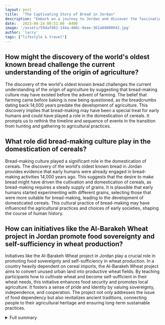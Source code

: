 ```yaml
---
layout: post
title:  "The Captivating Story of Bread in Jordan"
description: "Embark on a journey to Jordan and discover the fascinating history and cultural significance of bread in this captivating country."
date:   2023-08-24 00:51:06 -0400
image: '/assets/59dafd82-144a-460c-9eee-362a84000942.jpg'
author: 'larry'
tags: ["lifestyle & travel"]
---
```


## How might the discovery of the world's oldest known bread challenge the current understanding of the origin of agriculture?
The discovery of the world's oldest known bread challenges the current understanding of the origin of agriculture by suggesting that bread-making culture may have existed before the advent of farming. The belief that farming came before baking is now being questioned, as the breadcrumbs dating back 14,000 years predate the development of agriculture. This discovery implies that bread-making may have been a special treat for early humans and could have played a role in the domestication of cereals. It prompts us to rethink the timeline and sequence of events in the transition from hunting and gathering to agricultural practices.

## What role did bread-making culture play in the domestication of cereals?
Bread-making culture played a significant role in the domestication of cereals. The discovery of the world's oldest known bread in Jordan provides evidence that early humans were already engaged in bread-making activities 14,000 years ago. This suggests that the desire to make bread might have driven the cultivation and domestication of cereals, as bread-making requires a steady supply of grains. It is plausible that early humans started experimenting with different grains, selecting those that were more suitable for bread-making, leading to the development of domesticated cereals. This cultural practice of bread-making may have influenced the agricultural practices and choices of early societies, shaping the course of human history.

## How can initiatives like the Al-Barakeh Wheat project in Jordan promote food sovereignty and self-sufficiency in wheat production?
Initiatives like the Al-Barakeh Wheat project in Jordan play a crucial role in promoting food sovereignty and self-sufficiency in wheat production. In a country heavily dependent on cereal imports, the Al-Barakeh Wheat project aims to convert unused urban land into productive wheat fields. By teaching participants how to cultivate wheat and become self-sufficient in their wheat needs, this initiative enhances food security and promotes local agriculture. It fosters a sense of pride and identity by valuing sovereignty, independence, and cooperation. The project not only addresses the issue of food dependency but also revitalizes ancient traditions, connecting people to their agricultural heritage and ensuring long-term sustainable practices.


<details>
        <summary>Full summary</summary>
<p>In a groundbreaking discovery, archaeologists in northeastern Jordan's Black Desert have unearthed the world's oldest known bread. Dating back 14,000 years, these breadcrumbs predate the advent of agriculture, challenging the belief that farming came before baking. The find has led researchers to believe that bread-making may have been a special treat for early humans, and that bread-making culture may have played a role in the domestication of cereals. The bread was made by the Natufians, who used wild wheat and club-rush tubers as ingredients.</p>
<p>The journey of bread in Jordan is as ancient as civilization itself. The tradition of breadmaking in Jordan dates back thousands of years and continues to be a vital part of the country's culinary heritage. Jordan's native baladi wheat varieties are used in traditional breadmaking, ensuring a unique flavor and texture. The importance of bread in Jordanian cuisine cannot be overstated. It is not only a staple food but also carries cultural significance, with various types of bread used in regional dishes like Fatteh and fattoush.</p>
<p>In our search for the best bread recipes, we stumbled upon a traditional Middle Eastern layered onion bread recipe from the Secret Recipe Club. This recipe, called Jordanian Matabaqa, is a delicious and aromatic bread made with olive oil instead of butter. It features flaky layers of bread with onions for sweetness. It is a perfect representation of the authentic regional recipes that make Middle Eastern cuisine so special.</p>
<p>A group of Jordanians has come together to reclaim ancient traditions and renew interest in local farming. The Al-Barakeh Wheat project promotes food sovereignty by converting unused urban land into productive wheat fields. In a country where more than 97 percent of cereals are imported, this initiative seeks to teach participants how to cultivate wheat and become self-sufficient in their wheat needs. The project values sovereignty, independence, and cooperation, aiming to not only provide food but also to promote a sense of pride and identity.</p>
<p>Taboun bread holds a special place in Palestinian cuisine. Traditionally baked on a bed of small hot stones in the taboon oven, this bread is the base of musakhan, often considered the national dish of Palestine. The history of taboun bread can be traced back to the early 20th-century, as documented by German orientalist Gustaf Dalman. In Israel, a similar flatbread known as laffa or Iraqi pita is popular, especially for wrapping shawarma or other foods.</p>
<p>With the discovery of the ancient breadcrumbs in Jordan, researchers plan to recreate the ancient bread recipe. By studying the archaeological findings and using domesticated cereals, they hope to bring to life the taste of bread enjoyed by our ancestors thousands of years ago. This endeavor not only sheds light on our history but also allows us to connect with our past in a truly tangible way.</p>
<p>The impact of bread in Jordan goes beyond culinary delight. It is a symbol of resilience, culture, and connection. As we delve into the rich history and cultural significance of bread in Jordan, we gain a deeper understanding of the traditions and values that have shaped this country. From the ancient breadcrumbs to the modern-day initiatives, bread continues to play a vital role in shaping Jordan's identity and future.</p>
<p>Join us on this captivating journey as we explore the wonders of bread in Jordan, uncovering its hidden stories and savoring its delicious flavors.</p>
</details>